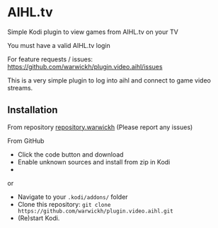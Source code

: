# AIHL.tv
Simple Kodi plugin to view games from AIHL.tv on your TV

You must have a valid AIHL.tv login

For feature requests / issues:
https://github.com/warwickh/plugin.video.aihl/issues

This is a very simple plugin to log into aihl and connect to game video streams. 

## Installation
From repository
[repository.warwickh](https://github.com/warwickh/repository.warwickh/raw/master/matrix/zips/repository.warwickh) (Please report any issues)

From GitHub
* Click the code button and download
* Enable unknown sources and install from zip in Kodi
*  
or
* Navigate to your `.kodi/addons/` folder
* Clone this repository: `git clone https://github.com/warwickh/plugin.video.aihl.git`
* (Re)start Kodi.
